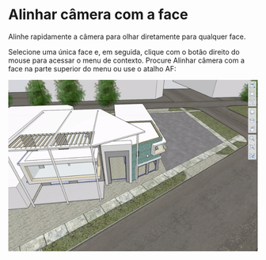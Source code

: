 # Alinhar câmera com a face

Alinhe rapidamente a câmera para olhar diretamente para qualquer face.

Selecione uma única face e, em seguida, clique com o botão direito do mouse para acessar o menu de contexto. Procure Alinhar câmera com a face na parte superior do menu ou use o atalho AF:

![](../.gitbook/assets/alignwithface.gif)
